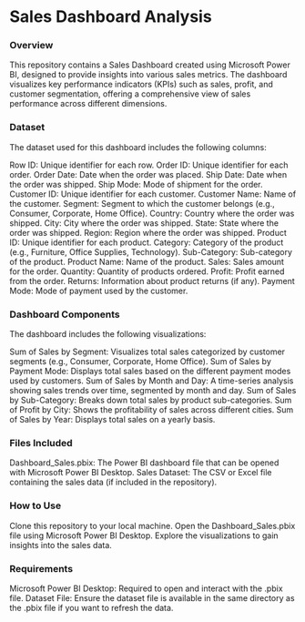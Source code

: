 # Sales Dashboard Analysis

### Overview
This repository contains a Sales Dashboard created using Microsoft Power BI, designed to provide insights into various sales metrics. The dashboard visualizes key performance indicators (KPIs) such as sales, profit, and customer segmentation, offering a comprehensive view of sales performance across different dimensions.

### Dataset
The dataset used for this dashboard includes the following columns:

Row ID: Unique identifier for each row.
Order ID: Unique identifier for each order.
Order Date: Date when the order was placed.
Ship Date: Date when the order was shipped.
Ship Mode: Mode of shipment for the order.
Customer ID: Unique identifier for each customer.
Customer Name: Name of the customer.
Segment: Segment to which the customer belongs (e.g., Consumer, Corporate, Home Office).
Country: Country where the order was shipped.
City: City where the order was shipped.
State: State where the order was shipped.
Region: Region where the order was shipped.
Product ID: Unique identifier for each product.
Category: Category of the product (e.g., Furniture, Office Supplies, Technology).
Sub-Category: Sub-category of the product.
Product Name: Name of the product.
Sales: Sales amount for the order.
Quantity: Quantity of products ordered.
Profit: Profit earned from the order.
Returns: Information about product returns (if any).
Payment Mode: Mode of payment used by the customer.
### Dashboard Components
The dashboard includes the following visualizations:

Sum of Sales by Segment: Visualizes total sales categorized by customer segments (e.g., Consumer, Corporate, Home Office).
Sum of Sales by Payment Mode: Displays total sales based on the different payment modes used by customers.
Sum of Sales by Month and Day: A time-series analysis showing sales trends over time, segmented by month and day.
Sum of Sales by Sub-Category: Breaks down total sales by product sub-categories.
Sum of Profit by City: Shows the profitability of sales across different cities.
Sum of Sales by Year: Displays total sales on a yearly basis.
### Files Included
Dashboard_Sales.pbix: The Power BI dashboard file that can be opened with Microsoft Power BI Desktop.
Sales Dataset: The CSV or Excel file containing the sales data (if included in the repository).
### How to Use
Clone this repository to your local machine.
Open the Dashboard_Sales.pbix file using Microsoft Power BI Desktop.
Explore the visualizations to gain insights into the sales data.
### Requirements
Microsoft Power BI Desktop: Required to open and interact with the .pbix file.
Dataset File: Ensure the dataset file is available in the same directory as the .pbix file if you want to refresh the data.

